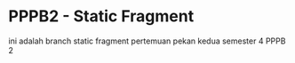 # PPPB2 - Static Fragment

ini adalah branch static fragment pertemuan pekan kedua semester 4 PPPB 2
